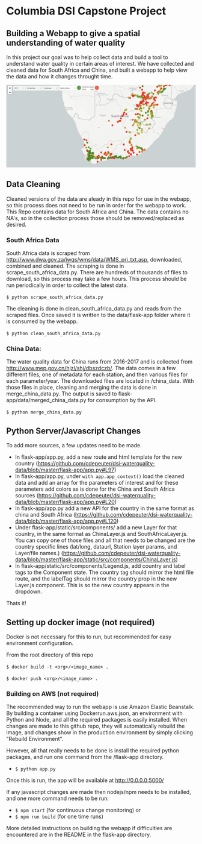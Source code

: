# Columbia DSI Capstone Project

## Building a Webapp to give a spatial understanding of water quality
In this project our goal was to help collect data and build a tool to understand water quality in certain areas of interest. We have collected and cleaned data for South Africa and China, and built a webapp to help view the data and how it changes throught time.

![alt text](https://github.com/cdepeuter/dsi-waterquality-data/blob/master/flask-app/static/media/appview.png "View of app ")

## Data Cleaning

Cleaned versions of the data are aleady in this repo for use in the webapp, so this process does not need to be run in order for the webapp to work. This Repo contains data for South Africa and China. The data contains no NA's, so in the collection process those should be removed/replaced as desired.


### South Africa Data

South Africa data is scraped from http://www.dwa.gov.za/iwqs/wms/data/WMS_pri_txt.asp, downloaded, combined and cleaned. The scraping is done in scrape_south_africa_data.py. There are hundreds of thousands of files to download, so this process may take a few hours. This process should be run periodically in order to collect the latest data.

`$ python scrape_south_africa_data.py`

The cleaning is done in clean_south_africa_data.py and reads from the scraped files. Once saved it is written to the data/flask-app folder where it is consumed by the webapp. 

`$ python clean_south_africa_data.py`



### China Data:
The water quality data for China runs from 2016-2017 and is collected from http://www.mep.gov.cn/hjzl/shj/dbszdczb/. The data comes in a few different files, one of metadata for each station, and then various files for each parameter/year. The downloaded files are located in /china_data. With those files in place, cleaning and merging the data is done in merge_china_data.py. The output is saved to flask-app/data/merged_china_data.py for consumption by the API.

`$ python merge_china_data.py`

## Python Server/Javascript Changes

To add more sources, a few updates need to be made.
* In flask-app/app.py, add a new route and html template for the new country (https://github.com/cdepeuter/dsi-waterquality-data/blob/master/flask-app/app.py#L97)
* In flask-app/app.py, under `with app.app_context()` load the cleaned data and add an array for the parameters of interest and for these parameters add colors as is done for the China and South Africa sources (https://github.com/cdepeuter/dsi-waterquality-data/blob/master/flask-app/app.py#L20)
* In flask-app/app.py add a new API for the country in the same format as china and South Africa (https://github.com/cdepeuter/dsi-waterquality-data/blob/master/flask-app/app.py#L120)
* Under flask-app/static/src/components/ add a new Layer for that country, in the same format as ChinaLayer.js and SouthAfricaLayer.js. You can copy one of those files and all that needs to be changed are the country specific lines (lat/long, dataurl, Station layer params, and Layer/file names.) (https://github.com/cdepeuter/dsi-waterquality-data/blob/master/flask-app/static/src/components/ChinaLayer.js)
* In flask-app/static/src/components/Legend.js, add country and label tags to the Component state. The country tag should mirror the html file route, and the labelTag should mirror the country prop in the new <Country>Layer.js component. This is so the new country appears in the dropdown.

Thats it!

## Setting up docker image (not required)

Docker is not necessary for this to run, but recommended for easy environment configuration.

From the root directory of this repo

`$ docker build -t <org>/<image_name> .`

`$ docker push <org>/<image_name> .`


### Building on AWS (not required)

The recommended way to run the webapp is use Amazon Elastic Beanstalk. By building a container using Dockerrun.aws.json, an environment with Python and Node, and all the required packages is easily installed. When changes are made to this github repo, they will automatically rebuild the image, and changes show in the production environment by simply clicking "Rebuild Environment". 

However, all that really needs to be done is install the required python packages, and run one command from the /flask-app directory.
* `$ python app.py`

Once this is run, the app will be available at http://0.0.0.0:5000/

If any javascript changes are made then nodejs/npm needs to be installed, and one more command needs to be run:

* `$ npm start` (for continuous change monitoring)
or 
* `$ npm run build` (for one time runs)

More detailed instructions on building the webapp if difficulties are encountered are in the README in the flask-app directory.